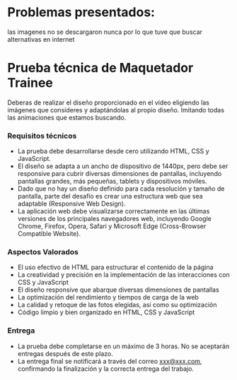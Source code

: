# Problemas presentados:
 las imagenes no se descargaron nunca por lo que tuve que buscar alternativas en internet

# Prueba técnica de Maquetador Trainee

Deberas de realizar el diseño proporcionado en el vídeo eligiendo las imágenes que consideres y adaptándolas al propio diseño. Imitando todas las animaciones que estamos buscando.

### Requisitos técnicos

- La prueba debe desarrollarse desde cero utilizando HTML, CSS y JavaScript.
- El diseño se adapta a un ancho de dispositivo de 1440px, pero debe ser responsive para cubrir diversas dimensiones de pantallas, incluyendo pantallas grandes, más pequeñas, tablets y dispositivos móviles.
- Dado que no hay un diseño definido para cada resolución y tamaño de pantalla, parte del desafío es crear una estructura web que sea adaptable (Responsive Web Design).
- La aplicación web debe visualizarse correctamente en las últimas versiones de los principales navegadores web, incluyendo Google Chrome, Firefox, Opera, Safari y Microsoft Edge (Cross-Browser Compatible Website).

### Aspectos Valorados

- El uso efectivo de HTML para estructurar el contenido de la página
- La creatividad y precisión en la implementación de las interacciones con CSS y JavaScript
- El diseño responsive que abarque diversas dimensiones de pantallas
- La optimización del rendimiento y tiempos de carga de la web
- La calidad y retoque de las fotos elegidas, así como su optimización
- Código limpio y bien organizado en HTML, CSS y JavaScript

### Entrega

- La prueba debe completarse en un máximo de 3 horas. No se aceptarán entregas después de este plazo.
- La entrega final se notificará a través del correo xxx@xxx.com, confirmando la finalización y la correcta entrega del trabajo.